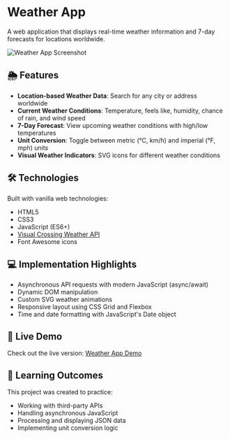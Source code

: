 # Weather App

A web application that displays real-time weather information and 7-day forecasts for locations worldwide.

![Weather App Screenshot](https://github.com/user-attachments/assets/f5c9a6a5-61f3-4089-94cb-374e5e26f385)

## 🌦️ Features

- **Location-based Weather Data**: Search for any city or address worldwide
- **Current Weather Conditions**: Temperature, feels like, humidity, chance of rain, and wind speed
- **7-Day Forecast**: View upcoming weather conditions with high/low temperatures
- **Unit Conversion**: Toggle between metric (°C, km/h) and imperial (°F, mph) units
- **Visual Weather Indicators**: SVG icons for different weather conditions

## 🛠️ Technologies

Built with vanilla web technologies:

- HTML5
- CSS3
- JavaScript (ES6+)
- [Visual Crossing Weather API](https://www.visualcrossing.com/)
- Font Awesome icons

## 💻 Implementation Highlights

- Asynchronous API requests with modern JavaScript (async/await)
- Dynamic DOM manipulation
- Custom SVG weather animations
- Responsive layout using CSS Grid and Flexbox
- Time and date formatting with JavaScript's Date object

## 🔗 Live Demo

Check out the live version: [Weather App Demo](https://t-kupp.github.io/odin-weather-app/)

## 📝 Learning Outcomes

This project was created to practice:

- Working with third-party APIs
- Handling asynchronous JavaScript
- Processing and displaying JSON data
- Implementing unit conversion logic
